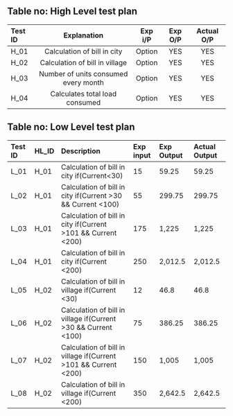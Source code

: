 ## Table no: High Level test plan

|**Test ID**|**Explanation**|**Exp i/P**|**Exp O/P**|**Actual O/P**|
| :- | :-: | :-: | :-: | :-: |
|H\_01|Calculation of bill in city|Option|YES| YES |
|H\_02|Calculation of bill in village| Option | YES | YES |
|H\_03|Number of units consumed every month| Option | YES | YES |
|H\_04|Calculates total load consumed| Option | YES | YES |

## Table no: Low Level test plan

|Test ID|HL\_ID|Description|Exp input|Exp Output|Actual Output|
| :- | :- | :- | :- | :- | :- |
|L\_01|H\_01|Calculation of bill in city if(Current<30)|15|59.25|59.25|
|L\_02|H\_01|Calculation of bill in city if(Current >30 && Current <100)|55|299.75|299.75|
|L\_03|H\_01|Calculation of bill in city if(Current >101 && Current <200)|175|1,225|1,225|
|L\_04|H\_01|Calculation of bill in city if(Current <200)|250|2,012.5|2,012.5|
|L\_05|H\_02|Calculation of bill in village if(Current <30)|12|46.8|46.8|
|L\_06|H\_02|Calculation of bill in village if(Current >30 && Current <100)|75|386.25|386.25|
|L\_07|H\_02|Calculation of bill in village if(Current >101 && Current <200)|150|1,005|1,005|
|L\_08|H\_02|Calculation of bill in village if(Current <200)|350|2,642.5|2,642.5|


